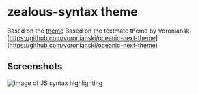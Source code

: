 # zealous-syntax theme

Based on the [theme](https://github.com/smlombardi/oceanic-next-syntax) Based on the textmate theme by Voronianski [https://github.com/voronianski/oceanic-next-theme](https://github.com/voronianski/oceanic-next-theme)

## Screenshots
![image of JS syntax highlighting](https://raw.githubusercontent.com/ericadamski/zealous-syntax/master/screenshots/js.png)
